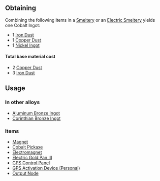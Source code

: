 
## Obtaining

Combining the following items in a [Smeltery](https://github.com/Slimefun/Slimefun4/wiki/Smeltery) or an [Electric Smeltery](https://github.com/Slimefun/Slimefun4/wiki/Electric-Smeltery) yields one Cobalt Ingot:

* 1 [Iron Dust](https://github.com/Slimefun/Slimefun4/wiki/Iron-Dust)
* 1 [Copper Dust](https://github.com/Slimefun/Slimefun4/wiki/Copper-Dust)
* 1 [Nickel Ingot](https://github.com/Slimefun/Slimefun4/wiki/Nickel-Ingot) 

#### Total base material cost 

* 2 [Copper Dust](https://github.com/Slimefun/Slimefun4/wiki/Copper-Dust)
* 3 [Iron Dust](https://github.com/Slimefun/Slimefun4/wiki/Iron-Dust)

## Usage

### In other alloys

* [Aluminum Bronze Ingot](https://github.com/Slimefun/Slimefun4/wiki/Aluminum-Bronze-Ingot)
* [Corinthian Bronze Ingot](https://github.com/Slimefun/Slimefun4/wiki/Corinthian-Bronze-Ingot)

### Items

* [Magnet](https://github.com/Slimefun/Slimefun4/wiki/Magnet)
* [Cobalt Pickaxe](https://github.com/Slimefun/Slimefun4/wiki/Cobalt-Pickaxe)
* [Electromagnet](https://github.com/Slimefun/Slimefun4/wiki/Electromagnet)
* [Electric Gold Pan III](https://github.com/Slimefun/Slimefun4/wiki/Electric-Gold-Pan)
* [GPS Control Panel](https://github.com/Slimefun/Slimefun4/wiki/GPS-Control-Panel)
* [GPS Activation Device (Personal)](https://github.com/Slimefun/Slimefun4/wiki/GPS-Activation-Device-Personal)
* [Output Node](https://github.com/Slimefun/Slimefun4/wiki/Output-Node)
